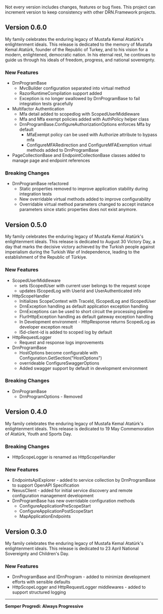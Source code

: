 Not every version includes changes, features or bug fixes. This project can increment version to keep consistency with other DRN.Framework projects.  

## Version 0.6.0

My family celebrates the enduring legacy of Mustafa Kemal Atatürk's enlightenment ideals. This release is dedicated to the memory of Mustafa Kemal Atatürk, founder of the Republic of Turkey, and to his vision for a modern, enlightened, democratic nation. In his eternal rest, he continues to guide us through his ideals of freedom, progress, and national sovereignty.

### New Features

* DrnProgramBase
  * MvcBuilder configuration separated into virtual method
  * RazorRuntimeCompilation support added
  * Exception is no longer swallowed by DrnProgramBase to fail integration tests gracefully
* Multifactor Authentication
  * Mfa detail added to scopedlog with ScopedUserMiddleware
  * Mfa and Mfa exempt policies added with AuthPolicy helper class
  * DrnProgramBase.ConfigureAuthorizationOptions enforces Mfa by default
    * MfaExempt policy can be used with Authorize attribute to bypass mfa
    * ConfigureMFARedirection and ConfigureMFAExemption virtual methods added to DrnProgramBase
* PageCollectionBase and EndpointCollectionBase classes added to manage page and endpoint references

### Breaking Changes

* DrnProgramBase refactored
  * Static properties removed to improve application stability during integration tests
  * New overridable virtual methods added to improve configurability
  * Overridable virtual method parameters changed to accept instance parameters since static properties does not exist anymore.

## Version 0.5.0

My family celebrates the enduring legacy of Mustafa Kemal Atatürk's enlightenment ideals. This release is dedicated to August 30 Victory Day, a day that marks the decisive victory achieved by the Turkish people against imperialism during the Turkish War of Independence, leading to the establishment of the Republic of Türkiye.

### New Features

* ScopedUserMiddleware 
  * sets IScopedUser with current user belongs to the request scope
  * updates IScopedLog with UserId and UserAuthenticated info
* HttpScopeHandler
  * Initializes ScopeContext with TraceId, IScopedLog and IScopedUser
  * DrnException handling as default application exception handling
  * DrnExceptions can be used to short circuit the processing pipeline
  * FlurlHttpException handling as default gateway exception handling
  * In Development environment - HttpResponse returns ScopedLog as developer exception result
  * l5d-client-id is added to scoped log by default
* HttpRequestLogger
  * Request and response logs improvements
* DrnProgramBase 
  * HostOptions become configurable with Configuration.GetSection("HostOptions")
  * overrideable ConfigureSwaggerOptions
  * Added swagger support by default in development environment

### Breaking Changes

* DrnProgramBase
  * DrnProgramOptions - Removed

## Version 0.4.0

My family celebrates the enduring legacy of Mustafa Kemal Atatürk's enlightenment ideals. This release is dedicated to 19 May Commemoration of Atatürk, Youth and Sports Day.

### Breaking Changes

* HttpScopeLogger is renamed as HttpScopeHandler

### New Features

* EndpointsApiExplorer - added to service collection by DrnProgramBase to support OpenAPI Specification
* NexusClient - added for initial service discovery and remote configuration management development
* DrnProgramBase has new overridable configuration methods
  * ConfigureApplicationPreScopeStart
  * ConfigureApplicationPostScopeStart
  * MapApplicationEndpoints

## Version 0.3.0

My family celebrates the enduring legacy of Mustafa Kemal Atatürk's enlightenment ideals. This release is dedicated to 23 April National Sovereignty and Children's Day.

### New Features

* DrnProgramBase and IDrnProgram - added to minimize development efforts with sensible defaults
* HttpScopeLogger and HttpRequestLogger middlewares - added to support structured logging

---

**Semper Progredi: Always Progressive**